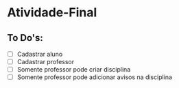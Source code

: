 # Atividade-Final

## To Do's:

- [ ] Cadastrar aluno
- [ ] Cadastrar professor
- [ ] Somente professor pode criar disciplina
- [ ] Somente professor pode adicionar avisos na disciplina
